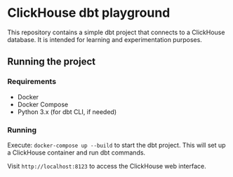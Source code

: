 # ClickHouse dbt playground

This repository contains a simple dbt project that connects to a ClickHouse database. It is intended for learning and experimentation purposes.

## Running the project

### Requirements
- Docker
- Docker Compose
- Python 3.x (for dbt CLI, if needed)

### Running
Execute: `docker-compose up --build` to start the dbt project. 
This will set up a ClickHouse container and run dbt commands.

Visit `http://localhost:8123` to access the ClickHouse web interface.
